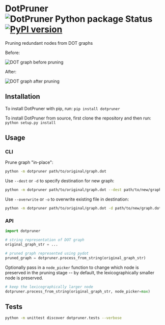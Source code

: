 # DotPruner ![DotPruner Python package Status](https://github.com/ansonmiu0214/DotPruner/workflows/tests/badge.svg) [![PyPI version](https://badge.fury.io/py/dotpruner.svg)](https://badge.fury.io/py/dotpruner)
Pruning redundant nodes from DOT graphs

Before:

![DOT graph before pruning](assets/before.png)

After: 

![DOT graph after pruning](assets/after.png)

## Installation

To install DotPruner with pip, run: `pip install dotpruner`

To install DotPruner from source, first clone the repository and then run: `python setup.py install`

## Usage

### CLI

Prune graph "in-place":
```bash
python -m dotpruner path/to/original/graph.dot
```

Use `--dest` or `-d` to specify destination for new graph:
```bash
python -m dotpruner path/to/original/graph.dot --dest path/to/new/graph.dot
```

Use `--overwrite` or `-o` to overwrite existing file in destination:
```bash
python -m dotpruner path/to/original/graph.dot -d path/to/new/graph.dot --overwrite
```

### API
```python
import dotpruner

# string representation of DOT graph
original_graph_str = ...

# pruned graph represented using pydot
pruned_graph = dotpruner.process_from_string(original_graph_str)
```

Optionally pass in a `node_picker` function
to change which node is preserved in the pruning stage --
by default, the lexicographically smaller node is preserved.

```python
# keep the lexicographically larger node
dotpruner.process_from_string(original_graph_str, node_picker=max)
```

## Tests
```bash
python -m unittest discover dotpruner.tests --verbose
```
